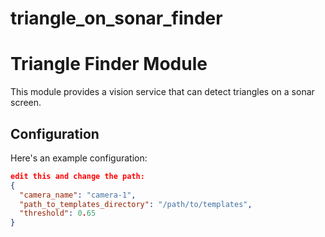 # triangle_on_sonar_finder

# Triangle Finder Module

This module provides a vision service that can detect triangles on a sonar screen.

## Configuration

Here's an example configuration:
```json
edit this and change the path:
{
  "camera_name": "camera-1",
  "path_to_templates_directory": "/path/to/templates",
  "threshold": 0.65
}
```




